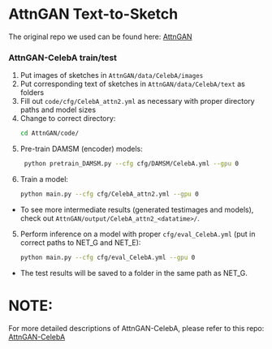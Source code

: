 # AttnGAN Text-to-Sketch

The original repo we used can be found here:
[AttnGAN](https://github.com/taoxugit/AttnGAN)

### AttnGAN-CelebA train/test
1. Put images of sketches in `AttnGAN/data/CelebA/images`
2. Put corresponding text of sketches in `AttnGAN/data/CelebA/text` as folders
3. Fill out `code/cfg/CelebA_attn2.yml` as necessary with proper directory paths and model sizes
3. Change to correct directory:
    ```bash
    cd AttnGAN/code/
    ```
4. Pre-train DAMSM (encoder) models:
    ```bash
     python pretrain_DAMSM.py --cfg cfg/DAMSM/CelebA.yml --gpu 0
    ```
5. Train a model:
    ```bash
    python main.py --cfg cfg/CelebA_attn2.yml --gpu 0
    ```
- To see more intermediate results (generated testimages and models), check out `AttnGAN/output/CelebA_attn2_<datatime>/`.
    
5. Perform inference on a model with proper `cfg/eval_CelebA.yml` (put in correct paths to NET_G and NET_E):
    ```bash
    python main.py --cfg cfg/eval_CelebA.yml --gpu 0
    ```
- The test results will be saved to a folder in the same path as NET_G.

# NOTE:
For more detailed descriptions of AttnGAN-CelebA, please refer to this repo:
[AttnGAN-CelebA](https://github.com/2KangHo/AttnGAN-CelebA)
